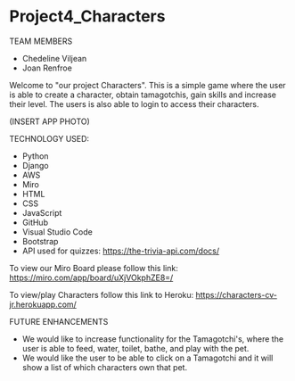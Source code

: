 # Project4_Characters
TEAM MEMBERS
* Chedeline Viljean 
* Joan Renfroe

Welcome to "our project Characters". This is a simple game where the user is able to create a character, obtain tamagotchis, gain skills and increase their level. The users is also able to login to access their characters.

(INSERT APP PHOTO)

TECHNOLOGY USED:
* Python
* Django
* AWS
* Miro
* HTML
* CSS
* JavaScript
* GitHub
* Visual Studio Code
* Bootstrap
* API used for quizzes: https://the-trivia-api.com/docs/


To view our Miro Board please follow this link: https://miro.com/app/board/uXjVOkphZE8=/

To view/play Characters follow this link to Heroku: https://characters-cv-jr.herokuapp.com/


FUTURE ENHANCEMENTS
* We would like to increase functionality for the Tamagotchi's, where the user is able to feed, water, toilet, bathe, and play with the pet.
* We would like the user to be able to click on a Tamagotchi and it will show a list of which characters own that pet.
